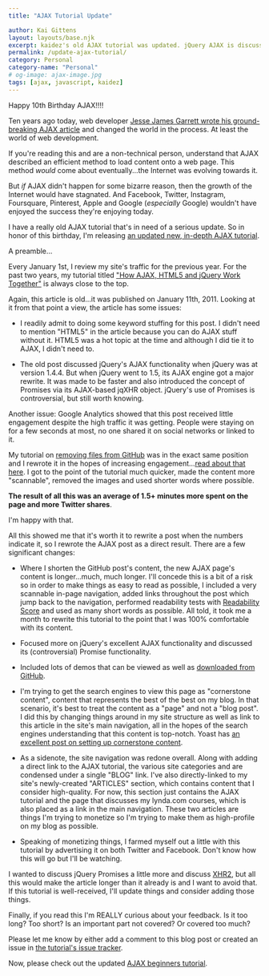 ```yaml
---
title: "AJAX Tutorial Update"

author: Kai Gittens
layout: layouts/base.njk
excerpt: kaidez's old AJAX tutorial was updated. jQuery AJAX is discussed in depth and there's a short discussion on JavaScript Promises.
permalink: /update-ajax-tutorial/
category: Personal
category-name: "Personal"
# og-image: ajax-image.jpg
tags: [ajax, javascript, kaidez]
---
```

Happy 10th Birthday AJAX!!!!

Ten years ago today, web developer [Jesse James Garrett wrote his ground-breaking AJAX article](http://www.adaptivepath.com/ideas/ajax-new-approach-web-applications/) and changed the world in the process. At least the world of web development.

If you're reading this and are a non-technical person, understand that AJAX described an efficient method to load content onto a web page.  This method *would* come about eventually...the Internet was evolving towards it.

But *if* AJAX didn't happen for some bizarre reason, then the growth of the Internet would have stagnated. And Facebook, Twitter, Instagram, Foursquare, Pinterest, Apple and Google (*especially* Google) wouldn't have enjoyed the success they're enjoying today.

I have a really old AJAX tutorial that's in need of a serious update. So in honor of this birthday, I'm releasing [an updated new, in-depth AJAX tutorial](/ajax-tutorial/).

A preamble...

Every January 1st, I review my site's traffic for the previous year. For the past two years, my tutorial titled ["How AJAX, HTML5 and jQuery Work Together"](/ajax-jquery-html5-work-together/) is always close to the top.

Again, this article is old...it was published on January 11th, 2011. Looking at it from that point a view, the article has some issues:

* I readily admit to doing some keyword stuffing for this post. I didn't need to mention "HTML5" in the article because you can do AJAX stuff without it. HTML5 was a hot topic at the time and although I did tie it to AJAX, I didn't need to.

* The old post discussed jQuery's AJAX functionality when jQuery was at version 1.4.4. But when jQuery went to 1.5, its AJAX engine got a major rewrite. It was made to be faster and also introduced the concept of Promises via its AJAX-based jqXHR object.  jQuery's use of Promises is controversial, but still worth knowing.

Another issue: Google Analytics showed that this post received little engagement despite the high traffic it was getting. People were staying on for a few seconds at most, no one shared it on social networks or linked to it.

My tutorial on [removing files from GitHub](/remove-files-from-github/) was in the exact same position and I rewrote it in the hopes of increasing engagement...[read about that here](/github-tutorial-update/). I got to the point of the tutorial much quicker, made the content more "scannable", removed the images and used shorter words where possible.

__The result of all this was an average of 1.5+ minutes more spent on the page and more Twitter shares__.

I'm happy with that.

All this showed me that it's worth it to rewrite a post when the numbers indicate it, so I rewrote the AJAX post as a direct result. There are a few significant changes:

* Where I shorten the GitHub post's content, the new AJAX page's content is longer...much, much longer. I'll concede this is a bit of a risk so in order to make things as easy to read as possible, I included a very scannable in-page navigation, added links throughout the post which jump back to the navigation, performed readability tests with [Readability Score](https://readability-score.com/) and used as many short words as possible.  All told, it took me a month to rewrite this tutorial to the point that I was 100% comfortable with its content.

* Focused more on jQuery's excellent AJAX functionality and discussed its (controversial) Promise functionality.

* Included lots of demos that can be viewed as well as [downloaded from GitHub](https://github.com/kaidez/ajax-tutorial-samples).

* I'm trying to get the search engines to view this page as "cornerstone content", content that represents the best of the best on my blog. In that scenario, it's best to treat the content as a "page" and not a "blog post". I did this by changing things around in my site structure as well as link to this article in the site's main navigation, all in the hopes of the search engines understanding that this content is top-notch. Yoast has [an excellent post on setting up cornerstone content](https://yoast.com/cornerstone-content-rank/).

* As a sidenote, the site navigation was redone overall. Along with adding a direct link to the AJAX tutorial, the various site categories and are condensed under a single "BLOG" link. I've also directly-linked to my site's newly-created "ARTICLES" section, which contains content that I consider high-quality. For now, this section just contains the AJAX tutorial and the page that discusses my lynda.com courses, which is also placed as a link in the main navigation. These two articles are things I'm trying to monetize so I'm trying to make them as high-profile on my blog as possible.

* Speaking of monetizing things, I farmed myself out a little with this tutorial by advertising it on both Twitter and Facebook. Don't know how this will go but I'll be watching.

I wanted to discuss jQuery Promises a little more and discuss [XHR2](http://www.w3.org/TR/XMLHttpRequest2/), but all this would make the article longer than it already is and I want to avoid that. If this tutorial is well-received, I'll update things and consider adding those things.

Finally, if you read this I'm REALLY curious about your feedback. Is it too long? Too short? Is an important part not covered? Or covered too much?

Please let me know by either add a comment to this blog post or created an issue in [the tutorial's issue tracker](https://github.com/kaidez/ajax-tutorial-samples/issues).

Now, please check out the updated [AJAX beginners tutorial](/ajax-tutorial/).
